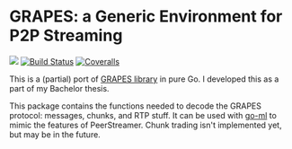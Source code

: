 # GRAPES: a Generic Environment for P2P Streaming

[![](https://godoc.org/github.com/zaninime/go-grapes?status.svg)](https://godoc.org/github.com/zaninime/go-grapes) [![Build Status](https://travis-ci.org/zaninime/go-grapes.svg?branch=master)](https://travis-ci.org/zaninime/go-grapes) [![Coveralls](https://img.shields.io/coveralls/zaninime/go-grapes.svg?maxAge=2592000)](https://coveralls.io/)

This is a (partial) port of [GRAPES library](http://peerstreamer.org/GRAPES/) in pure Go. I developed this as a part of my Bachelor thesis.

This package contains the functions needed to decode the GRAPES protocol: messages, chunks, and RTP stuff. It can be used with [go-ml](https://github.com/zaninime/go-ml) to mimic the features of PeerStreamer. Chunk trading isn't implemented yet, but may be in the future.
